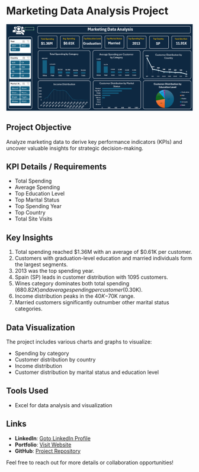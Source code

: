 # Marketing Data Analysis Project

![Image](https://github.com/AniruddhaDas1/Data_Analyst_Projects/blob/main/Excel%20Dashboard%20Portfolio%20Projects/Marketing%20Campaign%20Dashboard/Marketing%20Data%20Analysis%20Dashboard.PNG)

## Project Objective
Analyze marketing data to derive key performance indicators (KPIs) and uncover valuable insights for strategic decision-making.

## KPI Details / Requirements
- Total Spending
- Average Spending
- Top Education Level
- Top Marital Status
- Top Spending Year
- Top Country
- Total Site Visits

## Key Insights
1. Total spending reached $1.36M with an average of $0.61K per customer.
2. Customers with graduation-level education and married individuals form the largest segments.
3. 2013 was the top spending year.
4. Spain (SP) leads in customer distribution with 1095 customers.
5. Wines category dominates both total spending ($680.82K) and average spending per customer ($0.30K).
6. Income distribution peaks in the $40K-$70K range.
7. Married customers significantly outnumber other marital status categories.

## Data Visualization
The project includes various charts and graphs to visualize:
- Spending by category
- Customer distribution by country
- Income distribution
- Customer distribution by marital status and education level

## Tools Used
- Excel for data analysis and visualization


## Links
- **LinkedIn**: [Goto LinkedIn Profile](https://www.linkedin.com/in/aniruddha1/)
- **Portfolio**: [Visit Website](https://linktr.ee/aniruddha_das)
- **GitHub**: [Project Repository](https://github.com/AniruddhaDas1)

Feel free to reach out for more details or collaboration opportunities!
